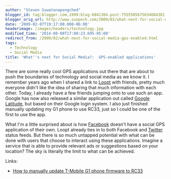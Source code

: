 ```yaml
---
author: "Steven Suwatanapongched"
blogger_id: tag:blogger.com,1999:blog-6841384.post-7555505675634684381
blogger_orig_url: http://www.sunpech.com/2009/02/what-next-for-social-media-gps-enabled.html
date: '2009-02-07T19:17:00.000-06:00'
headerimage: /images/headers/technology.jpg
modified_time: '2014-08-08T17:00:23.695-05:00'
redirect_from: /2009/02/what-next-for-social-media-gps-enabled.html
tags:
  - Technology
  - Social Media
title: 'What''s next for Social Media?:  GPS-enabled applications'
---
```



There are some really cool GPS applications out there that are about to push the boundaries of technology and social media as we know it.  I remember years ago when I shared a link to <a href="http://www.loopt.com">Loopt</a> with friends, pretty much everyone didn't like the idea of sharing that much information with each other.  Today, I already have a few friends jumping onto to use such an app.  Google has now also released a similar application out called <a href="http://www.google.com/latitude">Google Latitude</a>, but based on their Google login system.  I also just finished manually updating my G1 phone to use RC33, just so I could be one of the first to use the app.

What I'm a little surprised about is how <a href="http://www.facebook.com">Facebook</a> doesn't have a social GPS application of their own.  Loopt already ties in to both Facebook and <a href="http://www.twitter.com">Twitter</a> status feeds.  But there is so much untapped potential with what can be done with users that choose to interact using these applications.  Imagine a service that is able to provide relevant ads or suggestions based on your location?  The sky is literally the limit to what can be achieved.

Links:
<ul>
  <li><a href="http://www.blogsdna.com/2383/how-to-manually-update-t-mobile-g1-phone-firmware-to-rc33.htm">How to manually update T-Mobile G1 phone firmware to RC33</a></li>
</ul>